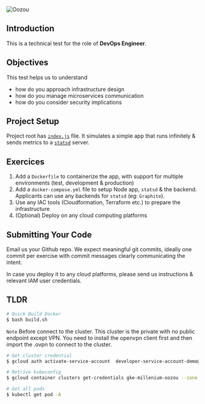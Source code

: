 ![Oozou](https://cdn.oozou.com/assets/logo-29352bd92fe47c629c5ff5f3885ed9fea425a4cf4db8ccc8ba253ad2fe2d373d.png)


## Introduction

This is a technical test for the role of **DevOps Engineer**.

## Objectives

This test helps us to understand
- how do you approach infrastructure design
- how do you manage microservices communication
- how do you consider security implications

## Project Setup

Project root has [`index.js`](/index.js) file. It simulates a simple app that runs infinitely & sends metrics to a [`statsd`](https://github.com/statsd/statsd) server.

## Exercices

  1. Add a `Dockerfile` to containerize the app, with support for multiple environments (test, development & production)
  2. Add a `docker-compose.yml` file to setup Node app, `statsd` & the backend. Applicants can use any backends for `statsd` (eg: `Graphite`).
  3. Use any IAC tools (Cloudformation, Terraform etc.) to prepare the infrastructure
  4. (Optional) Deploy on any cloud computing platforms

## Submitting Your Code

Email us your Github repo. We expect meaningful git commits, ideally one commit per exercise with commit messages clearly communicating the intent.

In case you deploy it to any cloud platforms, please send us instructions & relevant IAM user credentials.


## TLDR
```bash
# Quick Build Docker
$ bash build.sh
```
`Note` Before connect to the cluster. This cluster is the private with no public endpoint except VPN. You need to install the openvpn client first and then import the .ovpn to connect to the cluster.
```bash
# Get cluster credential
$ gcloud auth activate-service-account  developer-service-account-demo@mimetic-surf-230708.iam.gserviceaccount.com --key-file=<keyfile>.json

# Retrive kubeconfig
$ gcloud container clusters get-credentials gke-millenium-oozou --zone asia-southeast1-a --project mimetic-surf-230708

# Get all pods
$ kubectl get pod -A
```